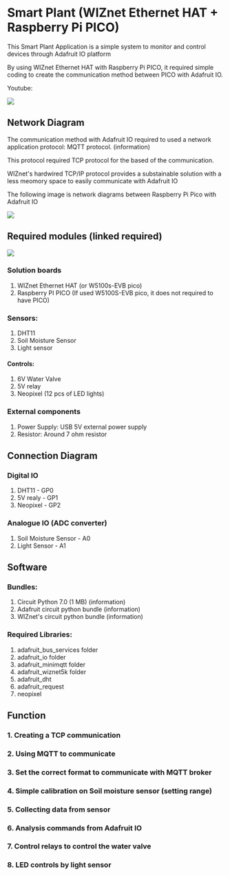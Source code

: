 # Smart Plant (WIZnet Ethernet HAT + Raspberry Pi PICO)
This Smart Plant Application is a simple system to monitor and control devices through Adafruit IO platform

By using WIZnet Ethernet HAT with Raspberry Pi PICO, it required simple coding to create the communication method between PICO with Adafruit IO.

Youtube:

![][link-application]

## Network Diagram
The communication method with Adafruit IO required to used a network application protocol: MQTT protocol. (information)

This protocol required TCP protocol for the based of the communication. 

WIZnet's hardwired TCP/IP protocol provides a substainable solution with a less meomory space to easily communicate with Adafruit IO

The following image is network diagrams between Raspberry Pi Pico with Adafruit IO

![][link-network diagram]

## Required modules (linked required)

![][link-connection diagram]

### Solution boards
1. WIZnet Ethernet HAT (or W5100s-EVB pico)
2. Raspberry PI PICO (If used W5100S-EVB pico, it does not required to have PICO)

### Sensors:
1. DHT11
2. Soil Moisture Sensor
3. Light sensor 

#### Controls:
1. 6V Water Valve 
2. 5V relay
3. Neopixel (12 pcs of LED lights)

### External components
1. Power Supply: USB 5V external power supply
2. Resistor: Around 7 ohm resistor 

## Connection Diagram
### Digital IO
1. DHT11 - GP0
2. 5V realy - GP1
3. Neopixel - GP2

### Analogue IO (ADC converter)
1. Soil Moisture Sensor - A0
2. Light Sensor - A1

## Software
### Bundles:
1. Circuit Python 7.0 (1 MB) (information)
2. Adafruit circuit python bundle (information)
3. WIZnet's circuit python bundle (information)

### Required Libraries:
1. adafruit_bus_services folder
2. adafruit_io folder
3. adafruit_minimqtt folder
4. adafruit_wiznet5k folder
5. adafruit_dht
6. adafruit_request
7. neopixel

## Function
### 1. Creating a TCP communication
### 2. Using MQTT to communicate
### 3. Set the correct format to communicate with MQTT broker
### 4. Simple calibration on Soil moisture sensor (setting range)
### 5. Collecting data from sensor 
### 6. Analysis commands from Adafruit IO 
### 7. Control relays to control the water valve
### 8. LED controls by light sensor


[link-network diagram]: https://github.com/ronpang/Smart-Plant-WIZnet-Ethernet-HAT-Raspberry-PI-PICO-/blob/main/image/network%20diagram%20-%20github.PNG
[link-connection diagram]: https://github.com/ronpang/Smart-Plant-WIZnet-Ethernet-HAT-Raspberry-PI-PICO-/blob/main/image/connection%20diagram%20-%20github.PNG
[link-application]: https://github.com/ronpang/Smart-Plant-WIZnet-Ethernet-HAT-Raspberry-PI-PICO-/blob/main/image/IMG_0039.JPG
